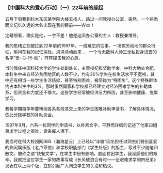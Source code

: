 ### 【中国科大的爱心行动】（一）22年前的缘起

五月下旬我到科大东区某学院大楼去找人，路过一间教授办公室，突然，一个熟悉而又记忆久远的大名出现在我的眼前——Wxx！

定睛细看，确实是他，一字不差！他是这间办公室的主人：教授兼博导。

我的思绪立刻被拉到22年前的1997年。一段难忘的往事、一场惊天动地的群众行动，瞬间在我的记忆深处，涓涓涌动而来……一个令无数科大师生无私投身进去的名字“爱-心-行-动”，阵阵撞击我的心扉。

当时我任中国科技大学的学生处副处长，主管校纪和奖助学金。中科大地处合肥，本科生中来自经济贫困地区的人数不少，约有30%学生在校生活水平不宽裕，其中还有相当一些学生生活拮据，甚至特别困难，被简称为“特困生”。这个特殊群体约占本科生中的3%。那时虽然国家和学校都已经建立对经济困难学生的补助体系，但资金和力度还不够大。这些学生经常被经济压力所困，甚至影响健康、拖累学习。

我每学期每学年要审阅各系各班递交上来的学生困难补助申请书，了解具体情况，依此分拨学校的补助资金。

1997年9月，六系一位同学的申请书，以朴素文字，平静而详细的记述了他家四姐弟求学过程之艰难，读来催人泪下。

我当时在科大校园网BBS（瀚海星云）上已经以“冰糖”网名担任过网虫们特别喜爱的休闲娱乐版《老卢茶馆》和学校职能部门《学生处版》的版主，写过不少随笔和散文，被称之谓“快餐文学”，在学生中很有影响。直面贫困学生，我深感他们的艰辛。我就把这位学生一家的故事写成《长风破浪会有时——记艰难求学的四兄弟》发表在以上两个版，立刻引起广大网虫学生的关注和热议。
